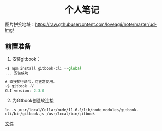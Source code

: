 <center><h1>个人笔记</h1></center>

图片拼接地址：https://raw.githubusercontent.com/loveagri/note/master/ud-img/



## 前置准备

1. 安装gitbook：

```js
~$ npm install gitbook-cli --global
... 安装成功

# 直接执行命令，可正常使用。
~$ gitbook -V
CLI version: 2.3.0
```

2. 为Gitbook创造软连接

```shell
ln -s /usr/local/Cellar/node/11.6.0/lib/node_modules/gitbook-cli/bin/gitbook.js /usr/local/bin/gitbook
```



[文件](https://raw.githubusercontent.com/loveagri/note/master/ud-code/pack.php)

